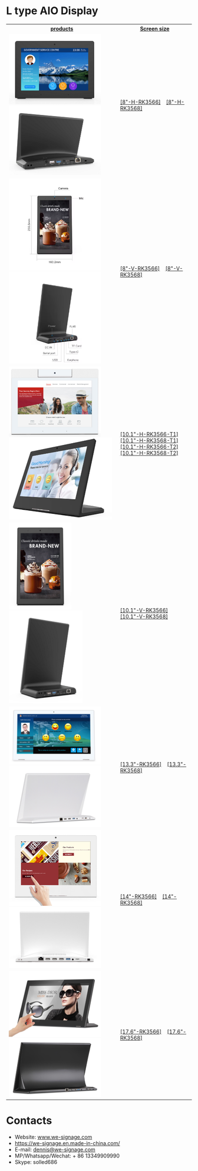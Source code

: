 # L type AIO Display


<table textalign="center">
<tr>
    <th><a href="">products</a></th>
    <th><a href="">Screen size</a></th>
    
</tr>

<tr>
    <td ><a href=""><img src="./img/8-H-1.jpg" width="250" height="auto"/><img src="./img/8-H-2.jpg" width="250" height="auto"/></a></td>
    <td width="40%">
        <a href="./specification/8-H-3566.jpg">[8"-H-RK3566]</a>&nbsp;&nbsp;&nbsp;
        <a href="./specification/8-H-3568.jpg">[8"-H-RK3568]</a>&nbsp;&nbsp;&nbsp;
    </td>
</tr>

<tr>
    <td ><a href=""><img src="./img/8-V-1.jpg" width="250" height="auto"/><img src="./img/8-V-2.jpg" width="250" height="auto"/></a></td>
    <td>
        <a href="./specification/8-V-3566.jpg">[8"-V-RK3566]</a>&nbsp;&nbsp;&nbsp;
        <a href="./specification/8-V-3568.jpg">[8"-V-RK3568]</a>&nbsp;&nbsp;&nbsp;
    </td>
</tr>

<tr>
    <td ><a href=""><img src="./img/10-H-1.jpg" width="250" height="auto"/><img src="./img/10-H-3.png" width="280" height="auto"/></a></td>
    <td>
        <a href="./specification/10.1-H-3566-T1.png">[10.1"-H-RK3566-T1]</a>&nbsp;&nbsp;&nbsp;
        <a href="./specification/10.1-H-3568-T1.png">[10.1"-H-RK3568-T1]</a>&nbsp;&nbsp;&nbsp;
         <a href="./specification/10.1-H-3566-T2.jpg">[10.1"-H-RK3566-T2]</a>&nbsp;&nbsp;&nbsp;
        <a href="./specification/10.1-H-3568-T2.jpg">[10.1"-H-RK3568-T2]</a>&nbsp;&nbsp;&nbsp;
    </td>
</tr>

<tr>
    <td ><a href=""><img src="./img/10-V-1.jpg" width="170" height="auto"/><img src="./img/10-V-2.jpg" width="200" height="auto"/></a></td>
    <td>
        <a href="./specification/10.1-V-3566.jpg">[10.1"-V-RK3566]</a>&nbsp;&nbsp;&nbsp;
        <a href="./specification/10.1-V-3568.jpg">[10.1"-V-RK3568]</a>&nbsp;&nbsp;&nbsp;
    </td>
</tr>


<tr>
    <td ><a href=""><img src="./img/13-1.jpg" width="250" height="auto"/><img src="./img/13-2.jpg" width="250" height="auto"/></a></td>
    <td>
        <a href="./specification/13.3-3566.jpg">[13.3"-RK3566]</a>&nbsp;&nbsp;&nbsp;
        <a href="./specification/13.3-3568.jpg">[13.3"-RK3568]</a>&nbsp;&nbsp;&nbsp;
    </td>
</tr>

<tr>
    <td ><a href=""><img src="./img/14-1.jpg" width="250" height="auto"/><img src="./img/14-2.jpg" width="250" height="auto"/></a></td>
    <td>
        <a href="./specification/14-3566.jpg">[14"-RK3566]</a>&nbsp;&nbsp;&nbsp;
        <a href="./specification/14-3568.jpg">[14"-RK3568]</a>&nbsp;&nbsp;&nbsp;
    </td>
</tr>

<tr>
    <td ><a href=""><img src="./img/17-1.jpg" width="250" height="auto"/><img src="./img/17-2.jpg" width="250" height="auto"/></a></td>
    <td>
        <a href="./specification/17.6-3566.jpg">[17.6"-RK3566]</a>&nbsp;&nbsp;&nbsp;
        <a href="./specification/17.6-3568.jpg">[17.6"-RK3568]</a>&nbsp;&nbsp;&nbsp;
    </td>
</tr>

</table>

# Contacts

- Website: www.we-signage.com
- https://we-signage.en.made-in-china.com/
- E-mail: dennis@we-signage.com
- MP/Whatsapp/Wechat: + 86 13349909990
- Skype: solled686

